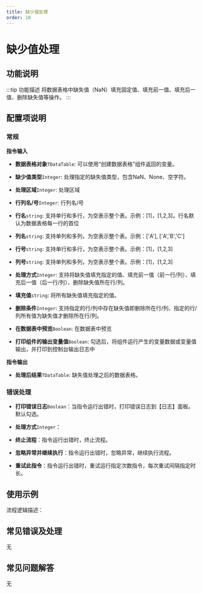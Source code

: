 ```yaml
---
title: 缺少值处理
order: 10
---
```


# 缺少值处理

## 功能说明

:::tip 功能描述
将数据表格中缺失值（NaN）填充固定值、填充前一值、填充后一值、删除缺失值等操作。
:::

## 配置项说明

### 常规

**指令输入**

- **数据表格对象**`TDataTable`: 可以使用“创建数据表格”组件返回的变量。

- **缺少值类型**`Integer`: 处理指定的缺失值类型，包含NaN、None、空字符。

- **处理区域**`Integer`: 处理区域

- **行列名/号**`Integer`: 行列名/号

- **行名**`string`: 支持单行和多行，为空表示整个表。示例：[1]，[1,2,3]。行名默认为数据表格每一行的首位

- **列名**`string`: 支持单列和多列，为空表示整个表。示例：['A'], ['A','B','C']

- **行号**`string`: 支持单行和多行，为空表示整个表。示例：[1]，[1,2,3]

- **列号**`string`: 支持单列和多列，为空表示整个表。示例：[1]，[1,2,3]

- **处理方式**`Integer`: 支持将缺失值填充指定的值、填充前一值（前一行/列）、填充后一值（后一行/列）、删除缺失值所在行/列。

- **填充值**`string`: 将所有缺失值填充指定的值。

- **删除条件**`Integer`: 支持指定的行/列中存在缺失值即删除所在行/列、指定的行/列所有值为缺失值才删除所在行/列。

- **在数据表中预览**`Boolean`: 在数据表中预览

- **打印组件的输出变量值**`Boolean`: 勾选后，将组件运行产生的变量数据或变量值输出，并打印到控制台输出日志中


**指令输出**

- **处理后结果**`TDataTable`: 缺失值处理之后的数据表格。

### 错误处理

- **打印错误日志**`Boolean`：当指令运行出错时，打印错误日志到【日志】面板。默认勾选。

- **处理方式**`Integer`：

 - **终止流程**：指令运行出错时，终止流程。

 - **忽略异常并继续执行**：指令运行出错时，忽略异常，继续执行流程。

 - **重试此指令**：指令运行出错时，重试运行指定次数指令，每次重试间隔指定时长。

## 使用示例

流程逻辑描述：

## 常见错误及处理

无

## 常见问题解答

无

